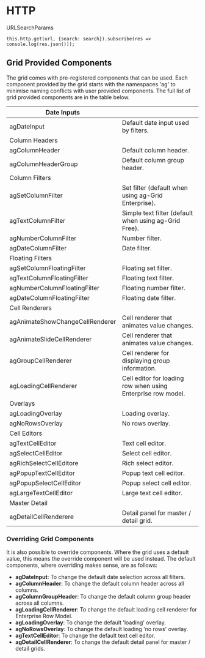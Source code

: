 # HTTP

URLSearchParams

```
this.http.get(url, {search: search}).subscribe(res => console.log(res.json()));
```





## Grid Provided Components

The grid comes with pre-registered components that can be used. Each component provided by the grid starts with the namespaces 'ag' to minimise naming conflicts with user provided components. The full list of grid provided components are in the table below.

| Date Inputs                     |                                                              |
| ------------------------------- | ------------------------------------------------------------ |
| agDateInput                     | Default date input used by filters.                          |
| Column Headers                  |                                                              |
| agColumnHeader                  | Default column header.                                       |
| agColumnHeaderGroup             | Default column group header.                                 |
| Column Filters                  |                                                              |
| agSetColumnFilter               | Set filter (default when using ag-Grid Enterprise).          |
| agTextColumnFilter              | Simple text filter (default when using ag-Grid Free).        |
| agNumberColumnFilter            | Number filter.                                               |
| agDateColumnFilter              | Date filter.                                                 |
| Floating Filters                |                                                              |
| agSetColumnFloatingFilter       | Floating set filter.                                         |
| agTextColumnFloatingFilter      | Floating text filter.                                        |
| agNumberColumnFloatingFilter    | Floating number filter.                                      |
| agDateColumnFloatingFilter      | Floating date filter.                                        |
| Cell Renderers                  |                                                              |
| agAnimateShowChangeCellRenderer | Cell renderer that animates value changes.                   |
| agAnimateSlideCellRenderer      | Cell renderer that animates value changes.                   |
| agGroupCellRenderer             | Cell renderer for displaying group information.              |
| agLoadingCellRenderer           | Cell editor for loading row when using Enterprise row model. |
| Overlays                        |                                                              |
| agLoadingOverlay                | Loading overlay.                                             |
| agNoRowsOverlay                 | No rows overlay.                                             |
| Cell Editors                    |                                                              |
| agTextCellEditor                | Text cell editor.                                            |
| agSelectCellEditor              | Select cell editor.                                          |
| agRichSelectCellEditore         | Rich select editor.                                          |
| agPopupTextCellEditor           | Popup text cell editor.                                      |
| agPopupSelectCellEditor         | Popup select cell editor.                                    |
| agLargeTextCellEditor           | Large text cell editor.                                      |
| Master Detail                   |                                                              |
| agDetailCellRenderere           | Detail panel for master / detail grid.                       |

### Overriding Grid Components

It is also possible to override components. Where the grid uses a default value, this means the override component will be used instead. The default components, where overriding makes sense, are as follows:

- **agDateInput**: To change the default date selection across all filters.
- **agColumnHeader**: To change the default column header across all columns.
- **agColumnGroupHeader**: To change the default column group header across all columns.
- **agLoadingCellRenderer**: To change the default loading cell renderer for Enterprise Row Model.
- **agLoadingOverlay**: To change the default 'loading' overlay.
- **agNoRowsOverlay**: To change the default loading 'no rows' overlay.
- **agTextCellEditor**: To change the default text cell editor.
- **agDetailCellRenderer**: To change the default detail panel for master / detail grids.